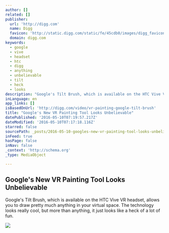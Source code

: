 ```yaml
---
author: []
related: []
publisher:
  url: 'http://digg.com'
  name: Digg
  favicon: 'http://static.digg.com/static/fe/45cdb0/images/digg_favicon.png'
  domain: digg.com
keywords:
  - google
  - vive
  - headset
  - htc
  - digg
  - anything
  - unbelievable
  - tilt
  - heck
  - looks
description: "Google's Tilt Brush, which is available on the HTC Vive VR headset, allows you to draw pretty much anything in your virtual space. The technology looks really cool, but more than anything, it just looks like a heck of a lot of fun."
inLanguage: en
app_links: []
isBasedOnUrl: 'http://digg.com/video/vr-painting-google-tilt-brush'
title: "Google's New VR Painting Tool Looks Unbelievable"
datePublished: '2016-05-10T07:19:57.217Z'
dateModified: '2016-05-10T07:17:18.116Z'
starred: false
sourcePath: _posts/2016-05-10-googles-new-vr-painting-tool-looks-unbelievable.md
inFeed: true
hasPage: false
inNav: false
_context: 'http://schema.org'
_type: MediaObject

---
```

<article style=""><h1>Google's New VR Painting Tool Looks Unbelievable</h1><p>Google's Tilt Brush, which is available on the HTC Vive VR headset, allows you to draw pretty much anything in your virtual space. The technology looks really cool, but more than anything, it just looks like a heck of a lot of fun.</p><img src="http://static.digg.com/images/f56d2ebc43564d559d9f89b854608084_24oc4ij_5_social_large.jpeg" /></article>